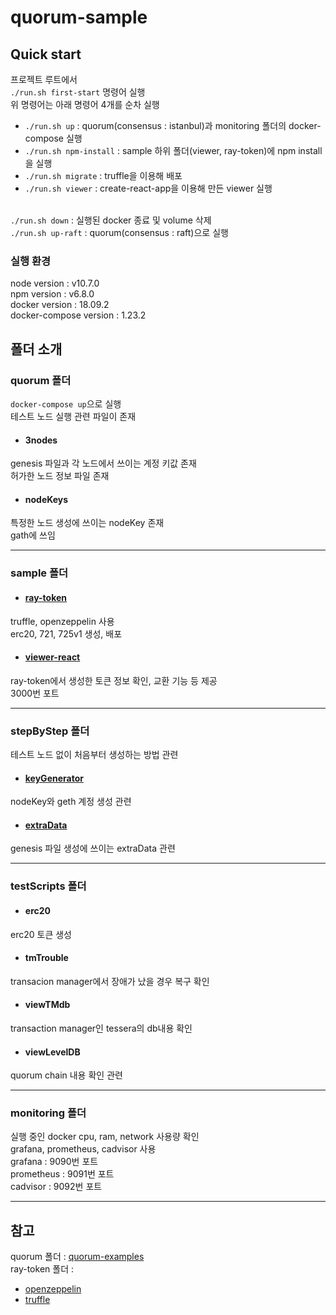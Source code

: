 # quorum-sample
## Quick start
프로젝트 루트에서<br/>
`./run.sh first-start` 명령어 실행<br/>
위 명령어는 아래 명령어 4개를 순차 실행<br/>
* `./run.sh up` :  quorum(consensus : istanbul)과 monitoring 폴더의 docker-compose 실행 
* `./run.sh npm-install` : sample 하위 폴더(viewer, ray-token)에 npm install을 실행
* `./run.sh migrate` : truffle을 이용해 배포
* `./run.sh viewer` : create-react-app을 이용해 만든 viewer 실행<br/><br/>

`./run.sh down` : 실행된 docker 종료 및 volume 삭제<br/>
`./run.sh up-raft` : quorum(consensus : raft)으로 실행

### 실행 환경
node version : v10.7.0<br/>
npm version :  v6.8.0<br/>
docker version : 18.09.2<br/>
docker-compose version : 1.23.2

## 폴더 소개
### quorum 폴더
`docker-compose up`으로 실행<br/>
테스트 노드 실행 관련 파일이 존재<br/>
* #### 3nodes
genesis 파일과 각 노드에서 쓰이는 계정 키값 존재<br/>
허가한 노드 정보 파일 존재
* #### nodeKeys
특정한 노드 생성에 쓰이는 nodeKey 존재<br/>
gath에 쓰임 <br/>

---
### sample 폴더
* #### [ray-token](./sample/ray-token)
truffle, openzeppelin 사용<br/>
erc20, 721, 725v1 생성, 배포<br/>
* #### [viewer-react](./sample/viewer-react)
ray-token에서 생성한 토큰 정보 확인, 교환 기능 등 제공<br/>
3000번 포트

---
### stepByStep 폴더
테스트 노드 없이 처음부터 생성하는 방법 관련 
* #### [keyGenerator](./stepByStep/keyGenerator)
nodeKey와 geth 계정 생성 관련<br/> 
* #### [extraData](./stepByStep/extraData)
genesis 파일 생성에 쓰이는 extraData 관련<br/>

---
### testScripts 폴더
* #### erc20
erc20 토큰 생성
* #### tmTrouble
transacion manager에서 장애가 났을 경우 복구 확인
* #### viewTMdb
transaction manager인 tessera의 db내용 확인
* #### viewLevelDB
quorum chain 내용 확인 관련

---
### monitoring 폴더
실행 중인 docker cpu, ram, network 사용량 확인<br/>
grafana, prometheus, cadvisor 사용 <br/>
grafana : 9090번 포트<br/>
prometheus : 9091번 포트<br/>
cadvisor : 9092번 포트

---
## 참고
quorum 폴더 : [quorum-examples](https://github.com/jpmorganchase/quorum-examples) <br/>
ray-token 폴더 :
* [openzeppelin](https://docs.openzeppelin.org/docs/get-started.html) 
* [truffle](https://truffleframework.com/docs/truffle/overview)